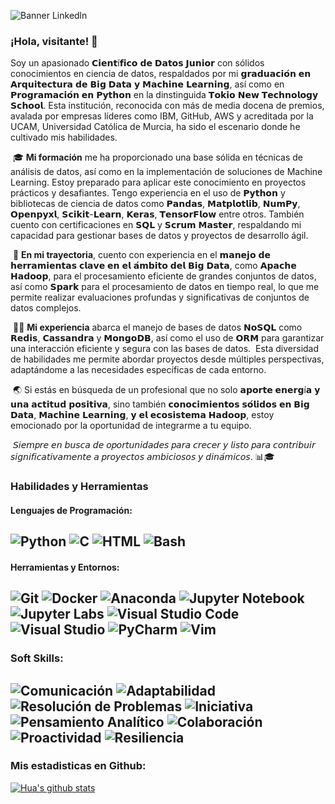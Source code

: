 
![Banner Linkedln](https://github.com/CharlyCRM/CharlyCRM/assets/136794111/df580efc-a113-4cdb-be2d-3d0e3beddd05)

### ¡Hola, visitante! 👋

 Soy un apasionado 𝗖𝗶𝗲𝗻𝘁í𝗳𝗶𝗰𝗼 𝗱𝗲 𝗗𝗮𝘁𝗼𝘀 𝗝𝘂𝗻𝗶𝗼𝗿 con sólidos conocimientos en ciencia de datos, respaldados por mi 𝗴𝗿𝗮𝗱𝘂𝗮𝗰𝗶𝗼́𝗻 𝗲𝗻 𝗔𝗿𝗾𝘂𝗶𝘁𝗲𝗰𝘁𝘂𝗿𝗮 𝗱𝗲 𝗕𝗶𝗴 𝗗𝗮𝘁𝗮 𝘆 𝗠𝗮𝗰𝗵𝗶𝗻𝗲 𝗟𝗲𝗮𝗿𝗻𝗶𝗻𝗴, así como en 𝗣𝗿𝗼𝗴𝗿𝗮𝗺𝗮𝗰𝗶𝗼́𝗻 𝗲𝗻 𝗣𝘆𝘁𝗵𝗼𝗻 en la dinstinguida 𝗧𝗼𝗸𝗶𝗼 𝗡𝗲𝘄 𝗧𝗲𝗰𝗵𝗻𝗼𝗹𝗼𝗴𝘆 𝗦𝗰𝗵𝗼𝗼𝗹. Esta institución, reconocida con más de media docena de premios, avalada por empresas líderes como IBM, GitHub, AWS y acreditada por la UCAM, Universidad Católica de Murcia, ha sido el escenario donde he cultivado mis habilidades.⁣


⁣
🎓 **Mi formación** me ha proporcionado una base sólida en técnicas de análisis de datos, así como en la implementación de soluciones de Machine Learning. Estoy preparado para aplicar este conocimiento en proyectos prácticos y desafiantes. Tengo experiencia en el uso de 𝗣𝘆𝘁𝗵𝗼𝗻 y bibliotecas de ciencia de datos como 𝗣𝗮𝗻𝗱𝗮𝘀, 𝗠𝗮𝘁𝗽𝗹𝗼𝘁𝗹𝗶𝗯, 𝗡𝘂𝗺𝗣𝘆, 𝗢𝗽𝗲𝗻𝗽𝘆𝘅𝗹, 𝗦𝗰𝗶𝗸𝗶𝘁-𝗟𝗲𝗮𝗿𝗻, 𝗞𝗲𝗿𝗮𝘀, 𝗧𝗲𝗻𝘀𝗼𝗿𝗙𝗹𝗼𝘄 entre otros. También cuento con certificaciones en 𝗦𝗤𝗟 y 𝗦𝗰𝗿𝘂𝗺 𝗠𝗮𝘀𝘁𝗲𝗿, respaldando mi capacidad para gestionar bases de datos y proyectos de desarrollo ágil.⁣


⁣
🚀 **En mi trayectoria**, cuento con experiencia en el 𝗺𝗮𝗻𝗲𝗷𝗼 𝗱𝗲 𝗵𝗲𝗿𝗿𝗮𝗺𝗶𝗲𝗻𝘁𝗮𝘀 𝗰𝗹𝗮𝘃𝗲 𝗲𝗻 𝗲𝗹 𝗮́𝗺𝗯𝗶𝘁𝗼 𝗱𝗲𝗹 𝗕𝗶𝗴 𝗗𝗮𝘁𝗮, como 𝗔𝗽𝗮𝗰𝗵𝗲 𝗛𝗮𝗱𝗼𝗼𝗽, para el procesamiento eficiente de grandes conjuntos de datos, así como 𝗦𝗽𝗮𝗿𝗸 para el procesamiento de datos en tiempo real, lo que me permite realizar evaluaciones profundas y significativas de conjuntos de datos complejos.⁣


⁣
🧑‍💻 **Mi experiencia** abarca el manejo de bases de datos 𝗡𝗼𝗦𝗤𝗟 como 𝗥𝗲𝗱𝗶𝘀, 𝗖𝗮𝘀𝘀𝗮𝗻𝗱𝗿𝗮 y 𝗠𝗼𝗻𝗴𝗼𝗗𝗕, así como el uso de 𝗢𝗥𝗠 para garantizar una interacción eficiente y segura con las bases de datos. ⁣
Esta diversidad de habilidades me permite abordar proyectos desde múltiples perspectivas, adaptándome a las necesidades específicas de cada entorno.⁣


⁣
🌏 Si estás en búsqueda de un profesional que no solo 𝗮𝗽𝗼𝗿𝘁𝗲 𝗲𝗻𝗲𝗿𝗴í𝗮 𝘆 𝘂𝗻𝗮 𝗮𝗰𝘁𝗶𝘁𝘂𝗱 𝗽𝗼𝘀𝗶𝘁𝗶𝘃𝗮, sino también 𝗰𝗼𝗻𝗼𝗰𝗶𝗺𝗶𝗲𝗻𝘁𝗼𝘀 𝘀𝗼́𝗹𝗶𝗱𝗼𝘀 𝗲𝗻 𝗕𝗶𝗴 𝗗𝗮𝘁𝗮, 𝗠𝗮𝗰𝗵𝗶𝗻𝗲 𝗟𝗲𝗮𝗿𝗻𝗶𝗻𝗴, 𝘆 𝗲𝗹 𝗲𝗰𝗼𝘀𝗶𝘀𝘁𝗲𝗺𝗮 𝗛𝗮𝗱𝗼𝗼𝗽, estoy emocionado por la oportunidad de integrarme a tu equipo.


⁣
𝘚𝘪𝘦𝘮𝑝𝘳𝘦 𝘦𝘯 𝘣𝘶𝘴𝘤𝘢 𝘥𝘦 𝘰𝑝𝘰𝘳𝘵𝘶𝘯𝘪𝘥𝘢𝘥𝘦𝘴 𝑝𝘢𝘳𝘢 𝘤𝘳𝘦𝘤𝘦𝘳 𝘺 𝘭𝘪𝘴𝘵𝘰 𝑝𝘢𝘳𝘢 𝘤𝘰𝘯𝘵𝘳𝘪𝘣𝘶𝘪𝘳 𝘴𝘪𝘨𝘯𝘪𝘧𝘪𝘤𝘢𝘵𝘪𝘷𝘢𝘮𝘦𝘯𝘵𝘦 𝘢 𝑝𝘳𝘰𝘺𝘦𝘤𝘵𝘰𝘴 𝘢𝘮𝘣𝘪𝘤𝘪𝘰𝘴𝘰𝘴 𝘺 𝘥𝘪𝘯𝘢́𝘮𝘪𝘤𝘰𝘴. 📊🎓



### Habilidades y Herramientas

#### Lenguajes de Programación:
![Python](https://img.shields.io/badge/-Python-blue)
![C](https://img.shields.io/badge/-C-red)
![HTML](https://img.shields.io/badge/-HTML-orange)
![Bash](https://img.shields.io/badge/-Bash-green)
---

#### Herramientas y Entornos:
![Git](https://img.shields.io/badge/-Git-black)
![Docker](https://img.shields.io/badge/-Docker-lightblue)
![Anaconda](https://img.shields.io/badge/-Anaconda-green)
![Jupyter Notebook](https://img.shields.io/badge/-Jupyter%20Notebook-orange)
![Jupyter Labs](https://img.shields.io/badge/-Jupyter%20Labs-lightgrey)
![Visual Studio Code](https://img.shields.io/badge/-Visual%20Studio%20Code-blue)
![Visual Studio](https://img.shields.io/badge/-Visual%20Studio%20-purple)
![PyCharm](https://img.shields.io/badge/-PyCharm-orange)
![Vim](https://img.shields.io/badge/-Vim-brightgreen)
---

### Soft Skills:
![Comunicación](https://img.shields.io/badge/-Comunicaci%C3%B3n-brightgreen)
![Adaptabilidad](https://img.shields.io/badge/-Adaptabilidad-yellowgreen)
![Resolución de Problemas](https://img.shields.io/badge/-Resoluci%C3%B3n%20de%20Problemas-yellow)
![Iniciativa](https://img.shields.io/badge/-Iniciativa-orange)
![Pensamiento Analítico](https://img.shields.io/badge/-Pensamiento%20Anal%C3%ADtico-red)
![Colaboración](https://img.shields.io/badge/-Colaboraci%C3%B3n-blue)
![Proactividad](https://img.shields.io/badge/-Proactividad%C3%B3n-brightgreen)
![Resiliencia](https://img.shields.io/badge/-Resiliencia-lightgrey)
---

### Mis estadisticas en Github:
[![Hua's github stats](https://github-readme-stats.vercel.app/api?username=CharlyCRM&show_icons=true&theme=dark)](https://github.com/CharlyCRM/github-readme-stats)
